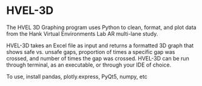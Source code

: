 # HVEL-3D
The HVEL 3D Graphing program uses Python to clean, format, and plot data from the Hank Virtual Environments Lab AR multi-lane study. 

HVEL-3D takes an Excel file as input and returns a formatted 3D graph that shows safe vs. unsafe gaps, proportion of times a specific gap was crossed, and number of times the gap was crossed. HVEL-3D can be run through terminal, as an executable, or through your IDE of choice.

To use, install pandas, plotly.express, PyQt5, numpy, etc

